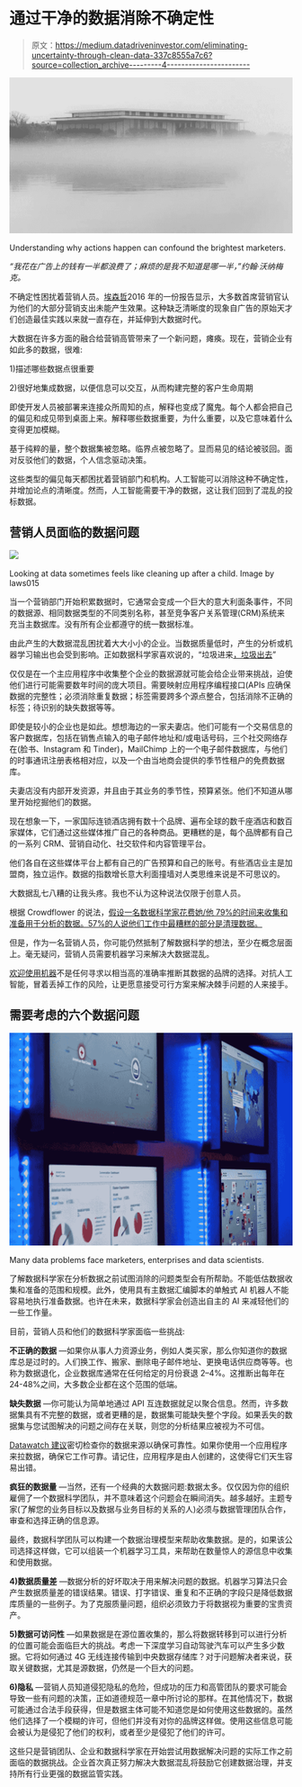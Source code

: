 # 通过干净的数据消除不确定性

> 原文：<https://medium.datadriveninvestor.com/eliminating-uncertainty-through-clean-data-337c8555a7c6?source=collection_archive---------4----------------------->

![](img/540cae6b1308dcd58085954c21cb7ced.png)

Understanding why actions happen can confound the brightest marketers.

*“我花在广告上的钱有一半都浪费了；麻烦的是我不知道是哪一半，”约翰·沃纳梅克。*

不确定性困扰着营销人员。[埃森哲](https://www.marketingweek.com/2016/11/01/cmos-first-to-get-the-blame-when-companies-miss-growth-goals/)2016 年的一份报告显示，大多数首席营销官认为他们的大部分营销支出未能产生效果。这种缺乏清晰度的现象自广告的原始天才们创造最佳实践以来就一直存在，并延伸到大数据时代。

大数据在许多方面的融合给营销高管带来了一个新问题，瘫痪。现在，营销企业有如此多的数据，很难:

1)描述哪些数据点很重要

2)很好地集成数据，以便信息可以交互，从而构建完整的客户生命周期

即使开发人员被部署来连接众所周知的点，解释也变成了魔鬼。每个人都会把自己的偏见和成见带到桌面上来。解释哪些数据重要，为什么重要，以及它意味着什么变得更加模糊。

基于纯粹的量，整个数据集被忽略。临界点被忽略了。显而易见的结论被驳回。面对反驳他们的数据，个人信念驱动决策。

这些类型的偏见每天都困扰着营销部门和机构。人工智能可以消除这种不确定性，并增加论点的清晰度。然而，人工智能需要干净的数据，这让我们回到了混乱的投标数据。

## **营销人员面临的数据问题**

![](img/f478c0520d21e544169526733fc629a5.png)

Looking at data sometimes feels like cleaning up after a child. Image by laws015

当一个营销部门开始积累数据时，它通常会变成一个巨大的意大利面条事件，不同的数据源、相同数据类型的不同类别名称，甚至竞争客户关系管理(CRM)系统来充当主数据库。没有所有企业都遵守的统一数据标准。

由此产生的大数据混乱困扰着大大小小的企业。当数据质量低时，产生的分析或机器学习输出也会受到影响。正如数据科学家喜欢说的，“垃圾进来[，垃圾出去](https://www.techopedia.com/definition/3801/garbage-in-garbage-out-gigo)”

仅仅是在一个主应用程序中收集整个企业的数据源就可能会给企业带来挑战，迫使他们进行可能需要数年时间的庞大项目。需要映射应用程序编程接口(APIs 应确保数据的完整性；必须消除重复数据；标签需要跨多个源点整合，包括消除不正确的标签；待识别的缺失数据等等。

即使是较小的企业也是如此。想想海边的一家夫妻店。他们可能有一个交易信息的客户数据库，包括在销售点输入的电子邮件地址和/或电话号码，三个社交网络存在(脸书、Instagram 和 Tinder)，MailChimp 上的一个电子邮件数据库，与他们的时事通讯注册表格相对应，以及一个由当地商会提供的季节性租户的免费数据库。

夫妻店没有内部开发资源，并且由于其业务的季节性，预算紧张。他们不知道从哪里开始挖掘他们的数据。

现在想象一下，一家国际连锁酒店拥有数十个品牌、遍布全球的数千座酒店和数百家媒体，它们通过这些媒体推广自己的各种商品。更糟糕的是，每个品牌都有自己的一系列 CRM、营销自动化、社交软件和内容管理平台。

他们各自在这些媒体平台上都有自己的广告预算和自己的账号。有些酒店业主是加盟商，独立运作。数据的指数增长意大利面撞墙对人类思维来说是不可思议的。

大数据乱七八糟的让我头疼。我也不认为这种说法仅限于创意人员。

根据 Crowdflower 的说法，[假设一名数据科学家花费她/他 79%的时间来收集和准备用于分析的数据。57%的人说他们工作中最糟糕的部分是清理数据。](https://www.forbes.com/sites/gilpress/2016/03/23/data-preparation-most-time-consuming-least-enjoyable-data-science-task-survey-says/)

但是，作为一名营销人员，你可能仍然抵制了解数据科学的想法，至少在概念层面上。毫无疑问，营销人员需要机器学习来解决大数据混乱。

[欢迎使用机器](https://medium.com/datadriveninvestor/welcome-to-the-machine-marketers-12fa4fb88a77)不是任何寻求以相当高的准确率推断其数据的品牌的选择。对抗人工智能，冒着丢掉工作的风险，让更愿意接受可行方案来解决棘手问题的人来接手。

## 需要考虑的六个数据问题

![](img/c21922b19fe37789fb92251d21c9a617.png)

Many data problems face marketers, enterprises and data scientists.

了解数据科学家在分析数据之前试图消除的问题类型会有所帮助。不能低估数据收集和准备的范围和规模。此外，使用具有主数据汇编脚本的单触式 AI 机器人不能容易地执行准备数据。也许在未来，数据科学家会创造出自主的 AI 来减轻他们的一些工作量。

目前，营销人员和他们的数据科学家面临一些挑战:

**不正确的数据** —如果你从事人力资源业务，例如人类买家，那么你知道你的数据库总是过时的。人们换工作、搬家、删除电子邮件地址、更换电话供应商等等。也称为数据退化，企业数据库通常在任何给定的月份衰退 2–4%。这推断出每年在 24-48%之间，大多数企业都在这个范围的低端。

**缺失数据** —你可能认为简单地通过 API 互连数据就足以聚合信息。然而，许多数据集具有不完整的数据，或者更糟的是，数据集可能缺失整个字段。如果丢失的数据集与您试图解决的问题之间存在关联，则您的分析结果应被视为不可信。

[Datawatch 建议](https://www.datawatch.com/resource-center/literature/the-2018-state-of-data-intelligence-five-fundamental-challenges-that-prevent-organizations-from-mastering-their-data/)密切检查你的数据来源以确保可靠性。如果你使用一个应用程序来拉数据，确保它工作可靠。请记住，应用程序是由人创建的，这使得它们天生容易出错。

**疯狂的数据量** —当然，还有一个经典的大数据问题:数据太多。仅仅因为你的组织雇佣了一个数据科学团队，并不意味着这个问题会在瞬间消失。越多越好。主题专家(了解您的业务目标以及数据与业务目标的关系的人)必须与数据管理团队合作，审查和选择正确的信息源。

最终，数据科学团队可以构建一个数据治理模型来帮助收集数据。是的，如果该公司选择这样做，它可以组装一个机器学习工具，来帮助在数量惊人的源信息中收集和使用数据。

**4)数据质量差** —数据分析的好坏取决于用来解决问题的数据。机器学习算法只会产生数据质量差的错误结果。错误、打字错误、重复和不正确的字段只是降低数据库质量的一些例子。为了克服质量问题，组织必须致力于将数据视为重要的宝贵资产。

**5)数据可访问性** —如果数据是在源位置收集的，那么将数据转移到可以进行分析的位置可能会面临巨大的挑战。考虑一下深度学习自动驾驶汽车可以产生多少数据。它将如何通过 4G 无线连接传输到中央数据存储库？对于问题解决者来说，获取关键数据，尤其是源数据，仍然是一个巨大的问题。

**6)隐私** —营销人员知道侵犯隐私的危险，但成功的压力和高管团队的要求可能会导致一些有问题的决策，正如道德规范一章中所讨论的那样。在其他情况下，数据可能通过合法手段获得，但是数据主体可能不知道您是如何使用这些数据的。虽然他们选择了一个模糊的许可，但他们并没有对你的品牌这样做。使用这些信息可能会被认为是侵犯了他们的权利，或者至少是侵犯了他们的许可。

这些只是营销团队、企业和数据科学家在开始尝试用数据解决问题的实际工作之前面临的数据挑战。企业首次真正努力解决大数据混乱将鼓励它创建数据治理，并支持所有行业更强的数据监管实践。